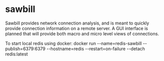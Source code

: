 # sawbill
Sawbill provides network connection analysis, and is meant to quickly provide connection information on a remote server. A GUI interface is planned that will provide both macro and micro level views of connections.

To start local redis using docker:
docker run --name=redis-sawbill --publish=6379:6379 --hostname=redis --restart=on-failure --detach redis:latest